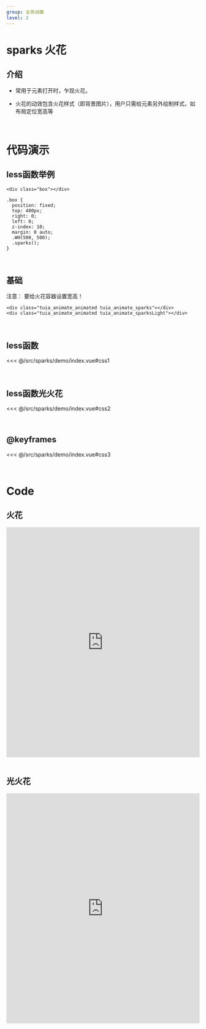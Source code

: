 ```yaml
---
group: 业务动画
level: 2
---
```


# sparks 火花

## 介绍
* 常用于元素打开时，乍现火花。

* 火花的动效包含火花样式（即背景图片），用户只需给元素另外绘制样式，如布局定位宽高等
<br />

# 代码演示

## less函数举例

```
<div class="box"></div>

.box {
  position: fixed;
  top: 400px;
  right: 0;
  left: 0;
  z-index: 10;
  margin: 0 auto;
  .WH(500, 500);
  .sparks();
}
```
<br />

## 基础
注意： 要给火花容器设置宽高！
```
<div class="tuia_animate_animated tuia_animate_sparks"></div>
<div class="tuia_animate_animated tuia_animate_sparksLight"></div>
```
<br />

## less函数

<<< @/src/sparks/demo/index.vue#css1

<br />

## less函数光火花

<<< @/src/sparks/demo/index.vue#css2

<br />

## @keyframes

<<< @/src/sparks/demo/index.vue#css3

<br />

# Code

## 火花

<iframe allowfullscreen="true" allowpaymentrequest="true" allowtransparency="true" frameborder="0" height="600" width="100%" scrolling="no" style="width: 100%; overflow:hidden; display:block;" loading="lazy" src="https://codepen.io/xieshiyi/embed/XWgXbqo?height=265&theme-id=dark&default-tab=css%2Cresult&user=eltonmesquita&slug-hash=oNjGGbw&pen-title=Prefers-reduce-motion%20media%20query&name=cp_embed_1"></iframe>

<br />

## 光火花

<iframe allowfullscreen="true" allowpaymentrequest="true" allowtransparency="true" frameborder="0" height="600" width="100%" scrolling="no" style="width: 100%; overflow:hidden; display:block;" loading="lazy" src="https://codepen.io/xieshiyi/embed/JjJGdmg?height=265&theme-id=dark&default-tab=css%2Cresult&user=eltonmesquita&slug-hash=oNjGGbw&pen-title=Prefers-reduce-motion%20media%20query&name=cp_embed_1"></iframe>